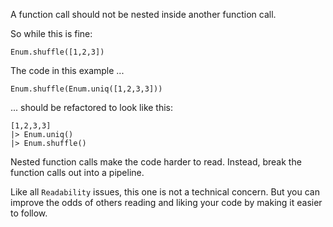 A function call should not be nested inside another function call.

So while this is fine:

    Enum.shuffle([1,2,3])

The code in this example ...

    Enum.shuffle(Enum.uniq([1,2,3,3]))

... should be refactored to look like this:

    [1,2,3,3]
    |> Enum.uniq()
    |> Enum.shuffle()

Nested function calls make the code harder to read. Instead, break the
function calls out into a pipeline.

Like all `Readability` issues, this one is not a technical concern.
But you can improve the odds of others reading and liking your code by making
it easier to follow.
